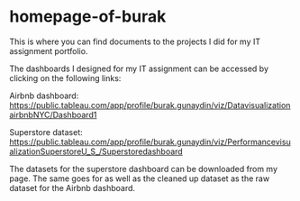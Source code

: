 # homepage-of-burak
This is where you can find documents to the projects I did for my IT assignment portfolio.

The dashboards I designed for my IT assignment can be accessed by clicking on the following links:

Airbnb dashboard:
https://public.tableau.com/app/profile/burak.gunaydin/viz/DatavisualizationairbnbNYC/Dashboard1

Superstore dataset: https://public.tableau.com/app/profile/burak.gunaydin/viz/PerformancevisualizationSuperstoreU_S_/Superstoredashboard

The datasets for the superstore dashboard can be downloaded from my page. The same goes for as well as the cleaned up dataset as the raw dataset for the Airbnb dashboard.
